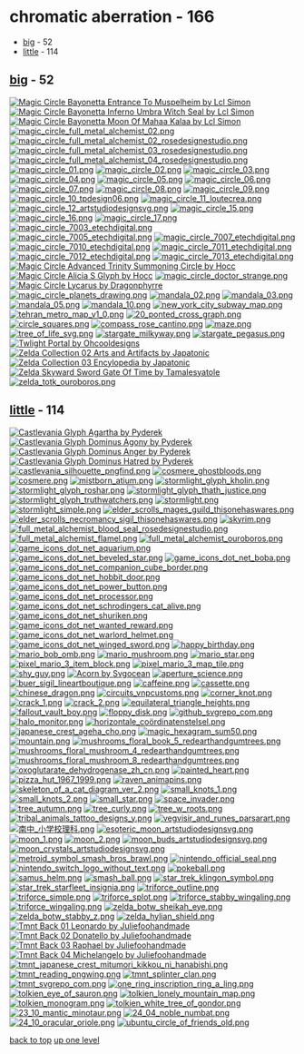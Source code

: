 # chromatic aberration - 166
- [big](#big) - 52
- [little](#little) - 114

<a id="big"></a>

## [big](/terminal/chromatic%20aberration/big/README.MD) - 52
[![Magic Circle Bayonetta Entrance To Muspelheim by Lcl Simon](/.internals/thumbnails/terminal/chromatic%20aberration/big/magic%20circles/bayonetta/magic_circle_bayonetta_entrance_to_muspelheim_by_lcl_simon.png "Magic Circle Bayonetta Entrance To Muspelheim by Lcl Simon")](https://raw.githubusercontent.com/buckmanc/wallpapers/main/terminal/chromatic%20aberration/big/magic%20circles/bayonetta/magic_circle_bayonetta_entrance_to_muspelheim_by_lcl_simon.png)
[![Magic Circle Bayonetta Inferno Umbra Witch Seal by Lcl Simon](/.internals/thumbnails/terminal/chromatic%20aberration/big/magic%20circles/bayonetta/magic_circle_bayonetta_inferno_umbra_witch_seal_by_lcl_simon.png "Magic Circle Bayonetta Inferno Umbra Witch Seal by Lcl Simon")](https://raw.githubusercontent.com/buckmanc/wallpapers/main/terminal/chromatic%20aberration/big/magic%20circles/bayonetta/magic_circle_bayonetta_inferno_umbra_witch_seal_by_lcl_simon.png)
[![Magic Circle Bayonetta Moon Of Mahaa Kalaa by Lcl Simon](/.internals/thumbnails/terminal/chromatic%20aberration/big/magic%20circles/bayonetta/magic_circle_bayonetta_moon_of_mahaa_kalaa_by_lcl_simon.png "Magic Circle Bayonetta Moon Of Mahaa Kalaa by Lcl Simon")](https://raw.githubusercontent.com/buckmanc/wallpapers/main/terminal/chromatic%20aberration/big/magic%20circles/bayonetta/magic_circle_bayonetta_moon_of_mahaa_kalaa_by_lcl_simon.png)
[![magic_circle_full_metal_alchemist_02.png](/.internals/thumbnails/terminal/chromatic%20aberration/big/magic%20circles/full%20metal%20alchemist/magic_circle_full_metal_alchemist_02.png "magic_circle_full_metal_alchemist_02.png")](https://raw.githubusercontent.com/buckmanc/wallpapers/main/terminal/chromatic%20aberration/big/magic%20circles/full%20metal%20alchemist/magic_circle_full_metal_alchemist_02.png)
[![magic_circle_full_metal_alchemist_02_rosedesignestudio.png](/.internals/thumbnails/terminal/chromatic%20aberration/big/magic%20circles/full%20metal%20alchemist/magic_circle_full_metal_alchemist_02_rosedesignestudio.png "magic_circle_full_metal_alchemist_02_rosedesignestudio.png")](https://raw.githubusercontent.com/buckmanc/wallpapers/main/terminal/chromatic%20aberration/big/magic%20circles/full%20metal%20alchemist/magic_circle_full_metal_alchemist_02_rosedesignestudio.png)
[![magic_circle_full_metal_alchemist_03_rosedesignestudio.png](/.internals/thumbnails/terminal/chromatic%20aberration/big/magic%20circles/full%20metal%20alchemist/magic_circle_full_metal_alchemist_03_rosedesignestudio.png "magic_circle_full_metal_alchemist_03_rosedesignestudio.png")](https://raw.githubusercontent.com/buckmanc/wallpapers/main/terminal/chromatic%20aberration/big/magic%20circles/full%20metal%20alchemist/magic_circle_full_metal_alchemist_03_rosedesignestudio.png)
[![magic_circle_full_metal_alchemist_04_rosedesignestudio.png](/.internals/thumbnails/terminal/chromatic%20aberration/big/magic%20circles/full%20metal%20alchemist/magic_circle_full_metal_alchemist_04_rosedesignestudio.png "magic_circle_full_metal_alchemist_04_rosedesignestudio.png")](https://raw.githubusercontent.com/buckmanc/wallpapers/main/terminal/chromatic%20aberration/big/magic%20circles/full%20metal%20alchemist/magic_circle_full_metal_alchemist_04_rosedesignestudio.png)
[![magic_circle_01.png](/.internals/thumbnails/terminal/chromatic%20aberration/big/magic%20circles/misc/magic_circle_01.png "magic_circle_01.png")](https://raw.githubusercontent.com/buckmanc/wallpapers/main/terminal/chromatic%20aberration/big/magic%20circles/misc/magic_circle_01.png)
[![magic_circle_02.png](/.internals/thumbnails/terminal/chromatic%20aberration/big/magic%20circles/misc/magic_circle_02.png "magic_circle_02.png")](https://raw.githubusercontent.com/buckmanc/wallpapers/main/terminal/chromatic%20aberration/big/magic%20circles/misc/magic_circle_02.png)
[![magic_circle_03.png](/.internals/thumbnails/terminal/chromatic%20aberration/big/magic%20circles/misc/magic_circle_03.png "magic_circle_03.png")](https://raw.githubusercontent.com/buckmanc/wallpapers/main/terminal/chromatic%20aberration/big/magic%20circles/misc/magic_circle_03.png)
[![magic_circle_04.png](/.internals/thumbnails/terminal/chromatic%20aberration/big/magic%20circles/misc/magic_circle_04.png "magic_circle_04.png")](https://raw.githubusercontent.com/buckmanc/wallpapers/main/terminal/chromatic%20aberration/big/magic%20circles/misc/magic_circle_04.png)
[![magic_circle_05.png](/.internals/thumbnails/terminal/chromatic%20aberration/big/magic%20circles/misc/magic_circle_05.png "magic_circle_05.png")](https://raw.githubusercontent.com/buckmanc/wallpapers/main/terminal/chromatic%20aberration/big/magic%20circles/misc/magic_circle_05.png)
[![magic_circle_06.png](/.internals/thumbnails/terminal/chromatic%20aberration/big/magic%20circles/misc/magic_circle_06.png "magic_circle_06.png")](https://raw.githubusercontent.com/buckmanc/wallpapers/main/terminal/chromatic%20aberration/big/magic%20circles/misc/magic_circle_06.png)
[![magic_circle_07.png](/.internals/thumbnails/terminal/chromatic%20aberration/big/magic%20circles/misc/magic_circle_07.png "magic_circle_07.png")](https://raw.githubusercontent.com/buckmanc/wallpapers/main/terminal/chromatic%20aberration/big/magic%20circles/misc/magic_circle_07.png)
[![magic_circle_08.png](/.internals/thumbnails/terminal/chromatic%20aberration/big/magic%20circles/misc/magic_circle_08.png "magic_circle_08.png")](https://raw.githubusercontent.com/buckmanc/wallpapers/main/terminal/chromatic%20aberration/big/magic%20circles/misc/magic_circle_08.png)
[![magic_circle_09.png](/.internals/thumbnails/terminal/chromatic%20aberration/big/magic%20circles/misc/magic_circle_09.png "magic_circle_09.png")](https://raw.githubusercontent.com/buckmanc/wallpapers/main/terminal/chromatic%20aberration/big/magic%20circles/misc/magic_circle_09.png)
[![magic_circle_10_tpdesign06.png](/.internals/thumbnails/terminal/chromatic%20aberration/big/magic%20circles/misc/magic_circle_10_tpdesign06.png "magic_circle_10_tpdesign06.png")](https://raw.githubusercontent.com/buckmanc/wallpapers/main/terminal/chromatic%20aberration/big/magic%20circles/misc/magic_circle_10_tpdesign06.png)
[![magic_circle_11_loutecrea.png](/.internals/thumbnails/terminal/chromatic%20aberration/big/magic%20circles/misc/magic_circle_11_loutecrea.png "magic_circle_11_loutecrea.png")](https://raw.githubusercontent.com/buckmanc/wallpapers/main/terminal/chromatic%20aberration/big/magic%20circles/misc/magic_circle_11_loutecrea.png)
[![magic_circle_12_artstudiodesignsvg.png](/.internals/thumbnails/terminal/chromatic%20aberration/big/magic%20circles/misc/magic_circle_12_artstudiodesignsvg.png "magic_circle_12_artstudiodesignsvg.png")](https://raw.githubusercontent.com/buckmanc/wallpapers/main/terminal/chromatic%20aberration/big/magic%20circles/misc/magic_circle_12_artstudiodesignsvg.png)
[![magic_circle_15.png](/.internals/thumbnails/terminal/chromatic%20aberration/big/magic%20circles/misc/magic_circle_15.png "magic_circle_15.png")](https://raw.githubusercontent.com/buckmanc/wallpapers/main/terminal/chromatic%20aberration/big/magic%20circles/misc/magic_circle_15.png)
[![magic_circle_16.png](/.internals/thumbnails/terminal/chromatic%20aberration/big/magic%20circles/misc/magic_circle_16.png "magic_circle_16.png")](https://raw.githubusercontent.com/buckmanc/wallpapers/main/terminal/chromatic%20aberration/big/magic%20circles/misc/magic_circle_16.png)
[![magic_circle_17.png](/.internals/thumbnails/terminal/chromatic%20aberration/big/magic%20circles/misc/magic_circle_17.png "magic_circle_17.png")](https://raw.githubusercontent.com/buckmanc/wallpapers/main/terminal/chromatic%20aberration/big/magic%20circles/misc/magic_circle_17.png)
[![magic_circle_7003_etechdigital.png](/.internals/thumbnails/terminal/chromatic%20aberration/big/magic%20circles/misc/magic_circle_7003_etechdigital.png "magic_circle_7003_etechdigital.png")](https://raw.githubusercontent.com/buckmanc/wallpapers/main/terminal/chromatic%20aberration/big/magic%20circles/misc/magic_circle_7003_etechdigital.png)
[![magic_circle_7005_etechdigital.png](/.internals/thumbnails/terminal/chromatic%20aberration/big/magic%20circles/misc/magic_circle_7005_etechdigital.png "magic_circle_7005_etechdigital.png")](https://raw.githubusercontent.com/buckmanc/wallpapers/main/terminal/chromatic%20aberration/big/magic%20circles/misc/magic_circle_7005_etechdigital.png)
[![magic_circle_7007_etechdigital.png](/.internals/thumbnails/terminal/chromatic%20aberration/big/magic%20circles/misc/magic_circle_7007_etechdigital.png "magic_circle_7007_etechdigital.png")](https://raw.githubusercontent.com/buckmanc/wallpapers/main/terminal/chromatic%20aberration/big/magic%20circles/misc/magic_circle_7007_etechdigital.png)
[![magic_circle_7010_etechdigital.png](/.internals/thumbnails/terminal/chromatic%20aberration/big/magic%20circles/misc/magic_circle_7010_etechdigital.png "magic_circle_7010_etechdigital.png")](https://raw.githubusercontent.com/buckmanc/wallpapers/main/terminal/chromatic%20aberration/big/magic%20circles/misc/magic_circle_7010_etechdigital.png)
[![magic_circle_7011_etechdigital.png](/.internals/thumbnails/terminal/chromatic%20aberration/big/magic%20circles/misc/magic_circle_7011_etechdigital.png "magic_circle_7011_etechdigital.png")](https://raw.githubusercontent.com/buckmanc/wallpapers/main/terminal/chromatic%20aberration/big/magic%20circles/misc/magic_circle_7011_etechdigital.png)
[![magic_circle_7012_etechdigital.png](/.internals/thumbnails/terminal/chromatic%20aberration/big/magic%20circles/misc/magic_circle_7012_etechdigital.png "magic_circle_7012_etechdigital.png")](https://raw.githubusercontent.com/buckmanc/wallpapers/main/terminal/chromatic%20aberration/big/magic%20circles/misc/magic_circle_7012_etechdigital.png)
[![magic_circle_7013_etechdigital.png](/.internals/thumbnails/terminal/chromatic%20aberration/big/magic%20circles/misc/magic_circle_7013_etechdigital.png "magic_circle_7013_etechdigital.png")](https://raw.githubusercontent.com/buckmanc/wallpapers/main/terminal/chromatic%20aberration/big/magic%20circles/misc/magic_circle_7013_etechdigital.png)
[![Magic Circle Advanced Trinity Summoning Circle by Hocc](/.internals/thumbnails/terminal/chromatic%20aberration/big/magic%20circles/misc/magic_circle_advanced_trinity_summoning_circle_by_hocc.png "Magic Circle Advanced Trinity Summoning Circle by Hocc")](https://raw.githubusercontent.com/buckmanc/wallpapers/main/terminal/chromatic%20aberration/big/magic%20circles/misc/magic_circle_advanced_trinity_summoning_circle_by_hocc.png)
[![Magic Circle Alicia S Glyph by Hocc](/.internals/thumbnails/terminal/chromatic%20aberration/big/magic%20circles/misc/magic_circle_alicia_s_glyph_by_hocc.png "Magic Circle Alicia S Glyph by Hocc")](https://raw.githubusercontent.com/buckmanc/wallpapers/main/terminal/chromatic%20aberration/big/magic%20circles/misc/magic_circle_alicia_s_glyph_by_hocc.png)
[![magic_circle_doctor_strange.png](/.internals/thumbnails/terminal/chromatic%20aberration/big/magic%20circles/misc/magic_circle_doctor_strange.png "magic_circle_doctor_strange.png")](https://raw.githubusercontent.com/buckmanc/wallpapers/main/terminal/chromatic%20aberration/big/magic%20circles/misc/magic_circle_doctor_strange.png)
[![Magic Circle Lycarus by Dragonphyrre](/.internals/thumbnails/terminal/chromatic%20aberration/big/magic%20circles/misc/magic_circle_lycarus_by_dragonphyrre.png "Magic Circle Lycarus by Dragonphyrre")](https://raw.githubusercontent.com/buckmanc/wallpapers/main/terminal/chromatic%20aberration/big/magic%20circles/misc/magic_circle_lycarus_by_dragonphyrre.png)
[![magic_circle_planets_drawing.png](/.internals/thumbnails/terminal/chromatic%20aberration/big/magic%20circles/misc/magic_circle_planets_drawing.png "magic_circle_planets_drawing.png")](https://raw.githubusercontent.com/buckmanc/wallpapers/main/terminal/chromatic%20aberration/big/magic%20circles/misc/magic_circle_planets_drawing.png)
[![mandala_02.png](/.internals/thumbnails/terminal/chromatic%20aberration/big/mandalas/mandala_02.png "mandala_02.png")](https://raw.githubusercontent.com/buckmanc/wallpapers/main/terminal/chromatic%20aberration/big/mandalas/mandala_02.png)
[![mandala_03.png](/.internals/thumbnails/terminal/chromatic%20aberration/big/mandalas/mandala_03.png "mandala_03.png")](https://raw.githubusercontent.com/buckmanc/wallpapers/main/terminal/chromatic%20aberration/big/mandalas/mandala_03.png)
[![mandala_05.png](/.internals/thumbnails/terminal/chromatic%20aberration/big/mandalas/mandala_05.png "mandala_05.png")](https://raw.githubusercontent.com/buckmanc/wallpapers/main/terminal/chromatic%20aberration/big/mandalas/mandala_05.png)
[![mandala_10.png](/.internals/thumbnails/terminal/chromatic%20aberration/big/mandalas/mandala_10.png "mandala_10.png")](https://raw.githubusercontent.com/buckmanc/wallpapers/main/terminal/chromatic%20aberration/big/mandalas/mandala_10.png)
[![new_york_city_subway_map.png](/.internals/thumbnails/terminal/chromatic%20aberration/big/maps/new_york_city_subway_map.png "new_york_city_subway_map.png")](https://raw.githubusercontent.com/buckmanc/wallpapers/main/terminal/chromatic%20aberration/big/maps/new_york_city_subway_map.png)
[![tehran_metro_map_v1_0.png](/.internals/thumbnails/terminal/chromatic%20aberration/big/maps/tehran_metro_map_v1_0.png "tehran_metro_map_v1_0.png")](https://raw.githubusercontent.com/buckmanc/wallpapers/main/terminal/chromatic%20aberration/big/maps/tehran_metro_map_v1_0.png)
[![20_ponted_cross_graph.png](/.internals/thumbnails/terminal/chromatic%20aberration/big/misc/20_ponted_cross_graph.png "20_ponted_cross_graph.png")](https://raw.githubusercontent.com/buckmanc/wallpapers/main/terminal/chromatic%20aberration/big/misc/20_ponted_cross_graph.png)
[![circle_squares.png](/.internals/thumbnails/terminal/chromatic%20aberration/big/misc/circle_squares.png "circle_squares.png")](https://raw.githubusercontent.com/buckmanc/wallpapers/main/terminal/chromatic%20aberration/big/misc/circle_squares.png)
[![compass_rose_cantino.png](/.internals/thumbnails/terminal/chromatic%20aberration/big/misc/compass_rose_cantino.png "compass_rose_cantino.png")](https://raw.githubusercontent.com/buckmanc/wallpapers/main/terminal/chromatic%20aberration/big/misc/compass_rose_cantino.png)
[![maze.png](/.internals/thumbnails/terminal/chromatic%20aberration/big/misc/maze.png "maze.png")](https://raw.githubusercontent.com/buckmanc/wallpapers/main/terminal/chromatic%20aberration/big/misc/maze.png)
[![tree_of_life_svg.png](/.internals/thumbnails/terminal/chromatic%20aberration/big/misc/tree_of_life_svg.png "tree_of_life_svg.png")](https://raw.githubusercontent.com/buckmanc/wallpapers/main/terminal/chromatic%20aberration/big/misc/tree_of_life_svg.png)
[![stargate_milkyway.png](/.internals/thumbnails/terminal/chromatic%20aberration/big/stargate/stargate_milkyway.png "stargate_milkyway.png")](https://raw.githubusercontent.com/buckmanc/wallpapers/main/terminal/chromatic%20aberration/big/stargate/stargate_milkyway.png)
[![stargate_pegasus.png](/.internals/thumbnails/terminal/chromatic%20aberration/big/stargate/stargate_pegasus.png "stargate_pegasus.png")](https://raw.githubusercontent.com/buckmanc/wallpapers/main/terminal/chromatic%20aberration/big/stargate/stargate_pegasus.png)
[![Twlight Portal by Ohcooldesigns](/.internals/thumbnails/terminal/chromatic%20aberration/big/the%20legend%20of%20zelda/twlight_portal_by_ohcooldesigns.png "Twlight Portal by Ohcooldesigns")](https://raw.githubusercontent.com/buckmanc/wallpapers/main/terminal/chromatic%20aberration/big/the%20legend%20of%20zelda/twlight_portal_by_ohcooldesigns.png)
[![Zelda Collection 02 Arts and Artifacts by Japatonic](/.internals/thumbnails/terminal/chromatic%20aberration/big/the%20legend%20of%20zelda/zelda_collection_02_arts_and_artifacts_by_japatonic.png "Zelda Collection 02 Arts and Artifacts by Japatonic")](https://raw.githubusercontent.com/buckmanc/wallpapers/main/terminal/chromatic%20aberration/big/the%20legend%20of%20zelda/zelda_collection_02_arts_and_artifacts_by_japatonic.png)
[![Zelda Collection 03 Encylopedia by Japatonic](/.internals/thumbnails/terminal/chromatic%20aberration/big/the%20legend%20of%20zelda/zelda_collection_03_encylopedia_by_japatonic.png "Zelda Collection 03 Encylopedia by Japatonic")](https://raw.githubusercontent.com/buckmanc/wallpapers/main/terminal/chromatic%20aberration/big/the%20legend%20of%20zelda/zelda_collection_03_encylopedia_by_japatonic.png)
[![Zelda Skyward Sword Gate Of Time by Tamalesyatole](/.internals/thumbnails/terminal/chromatic%20aberration/big/the%20legend%20of%20zelda/zelda_skyward_sword_gate_of_time_by_tamalesyatole.png "Zelda Skyward Sword Gate Of Time by Tamalesyatole")](https://raw.githubusercontent.com/buckmanc/wallpapers/main/terminal/chromatic%20aberration/big/the%20legend%20of%20zelda/zelda_skyward_sword_gate_of_time_by_tamalesyatole.png)
[![zelda_totk_ouroboros.png](/.internals/thumbnails/terminal/chromatic%20aberration/big/the%20legend%20of%20zelda/zelda_totk_ouroboros.png "zelda_totk_ouroboros.png")](https://raw.githubusercontent.com/buckmanc/wallpapers/main/terminal/chromatic%20aberration/big/the%20legend%20of%20zelda/zelda_totk_ouroboros.png)

<a id="little"></a>

## [little](/terminal/chromatic%20aberration/little/README.MD) - 114
[![Castlevania Glyph Agartha by Pyderek](/.internals/thumbnails/terminal/chromatic%20aberration/little/castlevania/castlevania_glyph_agartha_by_pyderek.png "Castlevania Glyph Agartha by Pyderek")](https://raw.githubusercontent.com/buckmanc/wallpapers/main/terminal/chromatic%20aberration/little/castlevania/castlevania_glyph_agartha_by_pyderek.png)
[![Castlevania Glyph Dominus Agony by Pyderek](/.internals/thumbnails/terminal/chromatic%20aberration/little/castlevania/castlevania_glyph_dominus_agony_by_pyderek.png "Castlevania Glyph Dominus Agony by Pyderek")](https://raw.githubusercontent.com/buckmanc/wallpapers/main/terminal/chromatic%20aberration/little/castlevania/castlevania_glyph_dominus_agony_by_pyderek.png)
[![Castlevania Glyph Dominus Anger by Pyderek](/.internals/thumbnails/terminal/chromatic%20aberration/little/castlevania/castlevania_glyph_dominus_anger_by_pyderek.png "Castlevania Glyph Dominus Anger by Pyderek")](https://raw.githubusercontent.com/buckmanc/wallpapers/main/terminal/chromatic%20aberration/little/castlevania/castlevania_glyph_dominus_anger_by_pyderek.png)
[![Castlevania Glyph Dominus Hatred by Pyderek](/.internals/thumbnails/terminal/chromatic%20aberration/little/castlevania/castlevania_glyph_dominus_hatred_by_pyderek.png "Castlevania Glyph Dominus Hatred by Pyderek")](https://raw.githubusercontent.com/buckmanc/wallpapers/main/terminal/chromatic%20aberration/little/castlevania/castlevania_glyph_dominus_hatred_by_pyderek.png)
[![castlevania_silhouette_pngfind.png](/.internals/thumbnails/terminal/chromatic%20aberration/little/castlevania/castlevania_silhouette_pngfind.png "castlevania_silhouette_pngfind.png")](https://raw.githubusercontent.com/buckmanc/wallpapers/main/terminal/chromatic%20aberration/little/castlevania/castlevania_silhouette_pngfind.png)
[![cosmere_ghostbloods.png](/.internals/thumbnails/terminal/chromatic%20aberration/little/cosmere/cosmere_ghostbloods.png "cosmere_ghostbloods.png")](https://raw.githubusercontent.com/buckmanc/wallpapers/main/terminal/chromatic%20aberration/little/cosmere/cosmere_ghostbloods.png)
[![cosmere.png](/.internals/thumbnails/terminal/chromatic%20aberration/little/cosmere/cosmere.png "cosmere.png")](https://raw.githubusercontent.com/buckmanc/wallpapers/main/terminal/chromatic%20aberration/little/cosmere/cosmere.png)
[![mistborn_atium.png](/.internals/thumbnails/terminal/chromatic%20aberration/little/cosmere/mistborn_atium.png "mistborn_atium.png")](https://raw.githubusercontent.com/buckmanc/wallpapers/main/terminal/chromatic%20aberration/little/cosmere/mistborn_atium.png)
[![stormlight_glyph_kholin.png](/.internals/thumbnails/terminal/chromatic%20aberration/little/cosmere/stormlight_glyph_kholin.png "stormlight_glyph_kholin.png")](https://raw.githubusercontent.com/buckmanc/wallpapers/main/terminal/chromatic%20aberration/little/cosmere/stormlight_glyph_kholin.png)
[![stormlight_glyph_roshar.png](/.internals/thumbnails/terminal/chromatic%20aberration/little/cosmere/stormlight_glyph_roshar.png "stormlight_glyph_roshar.png")](https://raw.githubusercontent.com/buckmanc/wallpapers/main/terminal/chromatic%20aberration/little/cosmere/stormlight_glyph_roshar.png)
[![stormlight_glyph_thath_justice.png](/.internals/thumbnails/terminal/chromatic%20aberration/little/cosmere/stormlight_glyph_thath_justice.png "stormlight_glyph_thath_justice.png")](https://raw.githubusercontent.com/buckmanc/wallpapers/main/terminal/chromatic%20aberration/little/cosmere/stormlight_glyph_thath_justice.png)
[![stormlight_glyph_truthwatchers.png](/.internals/thumbnails/terminal/chromatic%20aberration/little/cosmere/stormlight_glyph_truthwatchers.png "stormlight_glyph_truthwatchers.png")](https://raw.githubusercontent.com/buckmanc/wallpapers/main/terminal/chromatic%20aberration/little/cosmere/stormlight_glyph_truthwatchers.png)
[![stormlight.png](/.internals/thumbnails/terminal/chromatic%20aberration/little/cosmere/stormlight.png "stormlight.png")](https://raw.githubusercontent.com/buckmanc/wallpapers/main/terminal/chromatic%20aberration/little/cosmere/stormlight.png)
[![stormlight_simple.png](/.internals/thumbnails/terminal/chromatic%20aberration/little/cosmere/stormlight_simple.png "stormlight_simple.png")](https://raw.githubusercontent.com/buckmanc/wallpapers/main/terminal/chromatic%20aberration/little/cosmere/stormlight_simple.png)
[![elder_scrolls_mages_guild_thisonehaswares.png](/.internals/thumbnails/terminal/chromatic%20aberration/little/elder%20scrolls/elder_scrolls_mages_guild_thisonehaswares.png "elder_scrolls_mages_guild_thisonehaswares.png")](https://raw.githubusercontent.com/buckmanc/wallpapers/main/terminal/chromatic%20aberration/little/elder%20scrolls/elder_scrolls_mages_guild_thisonehaswares.png)
[![elder_scrolls_necromancy_sigil_thisonehaswares.png](/.internals/thumbnails/terminal/chromatic%20aberration/little/elder%20scrolls/elder_scrolls_necromancy_sigil_thisonehaswares.png "elder_scrolls_necromancy_sigil_thisonehaswares.png")](https://raw.githubusercontent.com/buckmanc/wallpapers/main/terminal/chromatic%20aberration/little/elder%20scrolls/elder_scrolls_necromancy_sigil_thisonehaswares.png)
[![skyrim.png](/.internals/thumbnails/terminal/chromatic%20aberration/little/elder%20scrolls/skyrim.png "skyrim.png")](https://raw.githubusercontent.com/buckmanc/wallpapers/main/terminal/chromatic%20aberration/little/elder%20scrolls/skyrim.png)
[![full_metal_alchemist_blood_seal_rosedesignestudio.png](/.internals/thumbnails/terminal/chromatic%20aberration/little/full%20metal%20alchemist/full_metal_alchemist_blood_seal_rosedesignestudio.png "full_metal_alchemist_blood_seal_rosedesignestudio.png")](https://raw.githubusercontent.com/buckmanc/wallpapers/main/terminal/chromatic%20aberration/little/full%20metal%20alchemist/full_metal_alchemist_blood_seal_rosedesignestudio.png)
[![full_metal_alchemist_flamel.png](/.internals/thumbnails/terminal/chromatic%20aberration/little/full%20metal%20alchemist/full_metal_alchemist_flamel.png "full_metal_alchemist_flamel.png")](https://raw.githubusercontent.com/buckmanc/wallpapers/main/terminal/chromatic%20aberration/little/full%20metal%20alchemist/full_metal_alchemist_flamel.png)
[![full_metal_alchemist_ouroboros.png](/.internals/thumbnails/terminal/chromatic%20aberration/little/full%20metal%20alchemist/full_metal_alchemist_ouroboros.png "full_metal_alchemist_ouroboros.png")](https://raw.githubusercontent.com/buckmanc/wallpapers/main/terminal/chromatic%20aberration/little/full%20metal%20alchemist/full_metal_alchemist_ouroboros.png)
[![game_icons_dot_net_aquarium.png](/.internals/thumbnails/terminal/chromatic%20aberration/little/game%20icons%20dot%20net/game_icons_dot_net_aquarium.png "game_icons_dot_net_aquarium.png")](https://raw.githubusercontent.com/buckmanc/wallpapers/main/terminal/chromatic%20aberration/little/game%20icons%20dot%20net/game_icons_dot_net_aquarium.png)
[![game_icons_dot_net_beveled_star.png](/.internals/thumbnails/terminal/chromatic%20aberration/little/game%20icons%20dot%20net/game_icons_dot_net_beveled_star.png "game_icons_dot_net_beveled_star.png")](https://raw.githubusercontent.com/buckmanc/wallpapers/main/terminal/chromatic%20aberration/little/game%20icons%20dot%20net/game_icons_dot_net_beveled_star.png)
[![game_icons_dot_net_boba.png](/.internals/thumbnails/terminal/chromatic%20aberration/little/game%20icons%20dot%20net/game_icons_dot_net_boba.png "game_icons_dot_net_boba.png")](https://raw.githubusercontent.com/buckmanc/wallpapers/main/terminal/chromatic%20aberration/little/game%20icons%20dot%20net/game_icons_dot_net_boba.png)
[![game_icons_dot_net_companion_cube_border.png](/.internals/thumbnails/terminal/chromatic%20aberration/little/game%20icons%20dot%20net/game_icons_dot_net_companion_cube_border.png "game_icons_dot_net_companion_cube_border.png")](https://raw.githubusercontent.com/buckmanc/wallpapers/main/terminal/chromatic%20aberration/little/game%20icons%20dot%20net/game_icons_dot_net_companion_cube_border.png)
[![game_icons_dot_net_hobbit_door.png](/.internals/thumbnails/terminal/chromatic%20aberration/little/game%20icons%20dot%20net/game_icons_dot_net_hobbit_door.png "game_icons_dot_net_hobbit_door.png")](https://raw.githubusercontent.com/buckmanc/wallpapers/main/terminal/chromatic%20aberration/little/game%20icons%20dot%20net/game_icons_dot_net_hobbit_door.png)
[![game_icons_dot_net_power_button.png](/.internals/thumbnails/terminal/chromatic%20aberration/little/game%20icons%20dot%20net/game_icons_dot_net_power_button.png "game_icons_dot_net_power_button.png")](https://raw.githubusercontent.com/buckmanc/wallpapers/main/terminal/chromatic%20aberration/little/game%20icons%20dot%20net/game_icons_dot_net_power_button.png)
[![game_icons_dot_net_processor.png](/.internals/thumbnails/terminal/chromatic%20aberration/little/game%20icons%20dot%20net/game_icons_dot_net_processor.png "game_icons_dot_net_processor.png")](https://raw.githubusercontent.com/buckmanc/wallpapers/main/terminal/chromatic%20aberration/little/game%20icons%20dot%20net/game_icons_dot_net_processor.png)
[![game_icons_dot_net_schrodingers_cat_alive.png](/.internals/thumbnails/terminal/chromatic%20aberration/little/game%20icons%20dot%20net/game_icons_dot_net_schrodingers_cat_alive.png "game_icons_dot_net_schrodingers_cat_alive.png")](https://raw.githubusercontent.com/buckmanc/wallpapers/main/terminal/chromatic%20aberration/little/game%20icons%20dot%20net/game_icons_dot_net_schrodingers_cat_alive.png)
[![game_icons_dot_net_shuriken.png](/.internals/thumbnails/terminal/chromatic%20aberration/little/game%20icons%20dot%20net/game_icons_dot_net_shuriken.png "game_icons_dot_net_shuriken.png")](https://raw.githubusercontent.com/buckmanc/wallpapers/main/terminal/chromatic%20aberration/little/game%20icons%20dot%20net/game_icons_dot_net_shuriken.png)
[![game_icons_dot_net_wanted_reward.png](/.internals/thumbnails/terminal/chromatic%20aberration/little/game%20icons%20dot%20net/game_icons_dot_net_wanted_reward.png "game_icons_dot_net_wanted_reward.png")](https://raw.githubusercontent.com/buckmanc/wallpapers/main/terminal/chromatic%20aberration/little/game%20icons%20dot%20net/game_icons_dot_net_wanted_reward.png)
[![game_icons_dot_net_warlord_helmet.png](/.internals/thumbnails/terminal/chromatic%20aberration/little/game%20icons%20dot%20net/game_icons_dot_net_warlord_helmet.png "game_icons_dot_net_warlord_helmet.png")](https://raw.githubusercontent.com/buckmanc/wallpapers/main/terminal/chromatic%20aberration/little/game%20icons%20dot%20net/game_icons_dot_net_warlord_helmet.png)
[![game_icons_dot_net_winged_sword.png](/.internals/thumbnails/terminal/chromatic%20aberration/little/game%20icons%20dot%20net/game_icons_dot_net_winged_sword.png "game_icons_dot_net_winged_sword.png")](https://raw.githubusercontent.com/buckmanc/wallpapers/main/terminal/chromatic%20aberration/little/game%20icons%20dot%20net/game_icons_dot_net_winged_sword.png)
[![happy_birthday.png](/.internals/thumbnails/terminal/chromatic%20aberration/little/language/happy_birthday.png "happy_birthday.png")](https://raw.githubusercontent.com/buckmanc/wallpapers/main/terminal/chromatic%20aberration/little/language/happy_birthday.png)
[![mario_bob_omb.png](/.internals/thumbnails/terminal/chromatic%20aberration/little/mario/mario_bob_omb.png "mario_bob_omb.png")](https://raw.githubusercontent.com/buckmanc/wallpapers/main/terminal/chromatic%20aberration/little/mario/mario_bob_omb.png)
[![mario_mushroom.png](/.internals/thumbnails/terminal/chromatic%20aberration/little/mario/mario_mushroom.png "mario_mushroom.png")](https://raw.githubusercontent.com/buckmanc/wallpapers/main/terminal/chromatic%20aberration/little/mario/mario_mushroom.png)
[![mario_star.png](/.internals/thumbnails/terminal/chromatic%20aberration/little/mario/mario_star.png "mario_star.png")](https://raw.githubusercontent.com/buckmanc/wallpapers/main/terminal/chromatic%20aberration/little/mario/mario_star.png)
[![pixel_mario_3_item_block.png](/.internals/thumbnails/terminal/chromatic%20aberration/little/mario/pixel_mario_3_item_block.png "pixel_mario_3_item_block.png")](https://raw.githubusercontent.com/buckmanc/wallpapers/main/terminal/chromatic%20aberration/little/mario/pixel_mario_3_item_block.png)
[![pixel_mario_3_map_tile.png](/.internals/thumbnails/terminal/chromatic%20aberration/little/mario/pixel_mario_3_map_tile.png "pixel_mario_3_map_tile.png")](https://raw.githubusercontent.com/buckmanc/wallpapers/main/terminal/chromatic%20aberration/little/mario/pixel_mario_3_map_tile.png)
[![shy_guy.png](/.internals/thumbnails/terminal/chromatic%20aberration/little/mario/shy_guy.png "shy_guy.png")](https://raw.githubusercontent.com/buckmanc/wallpapers/main/terminal/chromatic%20aberration/little/mario/shy_guy.png)
[![Acorn by Svgocean](/.internals/thumbnails/terminal/chromatic%20aberration/little/misc/acorn_by_svgocean.png "Acorn by Svgocean")](https://raw.githubusercontent.com/buckmanc/wallpapers/main/terminal/chromatic%20aberration/little/misc/acorn_by_svgocean.png)
[![aperture_science.png](/.internals/thumbnails/terminal/chromatic%20aberration/little/misc/aperture_science.png "aperture_science.png")](https://raw.githubusercontent.com/buckmanc/wallpapers/main/terminal/chromatic%20aberration/little/misc/aperture_science.png)
[![buer_sigil_lineartboutique.png](/.internals/thumbnails/terminal/chromatic%20aberration/little/misc/buer_sigil_lineartboutique.png "buer_sigil_lineartboutique.png")](https://raw.githubusercontent.com/buckmanc/wallpapers/main/terminal/chromatic%20aberration/little/misc/buer_sigil_lineartboutique.png)
[![caffeine.png](/.internals/thumbnails/terminal/chromatic%20aberration/little/misc/caffeine.png "caffeine.png")](https://raw.githubusercontent.com/buckmanc/wallpapers/main/terminal/chromatic%20aberration/little/misc/caffeine.png)
[![cassette.png](/.internals/thumbnails/terminal/chromatic%20aberration/little/misc/cassette.png "cassette.png")](https://raw.githubusercontent.com/buckmanc/wallpapers/main/terminal/chromatic%20aberration/little/misc/cassette.png)
[![chinese_dragon.png](/.internals/thumbnails/terminal/chromatic%20aberration/little/misc/chinese_dragon.png "chinese_dragon.png")](https://raw.githubusercontent.com/buckmanc/wallpapers/main/terminal/chromatic%20aberration/little/misc/chinese_dragon.png)
[![circuits_vnpcustoms.png](/.internals/thumbnails/terminal/chromatic%20aberration/little/misc/circuits_vnpcustoms.png "circuits_vnpcustoms.png")](https://raw.githubusercontent.com/buckmanc/wallpapers/main/terminal/chromatic%20aberration/little/misc/circuits_vnpcustoms.png)
[![corner_knot.png](/.internals/thumbnails/terminal/chromatic%20aberration/little/misc/corner_knot.png "corner_knot.png")](https://raw.githubusercontent.com/buckmanc/wallpapers/main/terminal/chromatic%20aberration/little/misc/corner_knot.png)
[![crack_1.png](/.internals/thumbnails/terminal/chromatic%20aberration/little/misc/crack_1.png "crack_1.png")](https://raw.githubusercontent.com/buckmanc/wallpapers/main/terminal/chromatic%20aberration/little/misc/crack_1.png)
[![crack_2.png](/.internals/thumbnails/terminal/chromatic%20aberration/little/misc/crack_2.png "crack_2.png")](https://raw.githubusercontent.com/buckmanc/wallpapers/main/terminal/chromatic%20aberration/little/misc/crack_2.png)
[![equilateral_triangle_heights.png](/.internals/thumbnails/terminal/chromatic%20aberration/little/misc/equilateral_triangle_heights.png "equilateral_triangle_heights.png")](https://raw.githubusercontent.com/buckmanc/wallpapers/main/terminal/chromatic%20aberration/little/misc/equilateral_triangle_heights.png)
[![fallout_vault_boy.png](/.internals/thumbnails/terminal/chromatic%20aberration/little/misc/fallout_vault_boy.png "fallout_vault_boy.png")](https://raw.githubusercontent.com/buckmanc/wallpapers/main/terminal/chromatic%20aberration/little/misc/fallout_vault_boy.png)
[![floppy_disk.png](/.internals/thumbnails/terminal/chromatic%20aberration/little/misc/floppy_disk.png "floppy_disk.png")](https://raw.githubusercontent.com/buckmanc/wallpapers/main/terminal/chromatic%20aberration/little/misc/floppy_disk.png)
[![github_svgrepo_com.png](/.internals/thumbnails/terminal/chromatic%20aberration/little/misc/github_svgrepo_com.png "github_svgrepo_com.png")](https://raw.githubusercontent.com/buckmanc/wallpapers/main/terminal/chromatic%20aberration/little/misc/github_svgrepo_com.png)
[![halo_monitor.png](/.internals/thumbnails/terminal/chromatic%20aberration/little/misc/halo_monitor.png "halo_monitor.png")](https://raw.githubusercontent.com/buckmanc/wallpapers/main/terminal/chromatic%20aberration/little/misc/halo_monitor.png)
[![horizontale_coördinatenstelsel.png](/.internals/thumbnails/terminal/chromatic%20aberration/little/misc/horizontale_coördinatenstelsel.png "horizontale_coördinatenstelsel.png")](https://raw.githubusercontent.com/buckmanc/wallpapers/main/terminal/chromatic%20aberration/little/misc/horizontale_coördinatenstelsel.png)
[![japanese_crest_ageha_cho.png](/.internals/thumbnails/terminal/chromatic%20aberration/little/misc/japanese_crest_ageha_cho.png "japanese_crest_ageha_cho.png")](https://raw.githubusercontent.com/buckmanc/wallpapers/main/terminal/chromatic%20aberration/little/misc/japanese_crest_ageha_cho.png)
[![magic_hexagram_sum50.png](/.internals/thumbnails/terminal/chromatic%20aberration/little/misc/magic_hexagram_sum50.png "magic_hexagram_sum50.png")](https://raw.githubusercontent.com/buckmanc/wallpapers/main/terminal/chromatic%20aberration/little/misc/magic_hexagram_sum50.png)
[![mountain.png](/.internals/thumbnails/terminal/chromatic%20aberration/little/misc/mountain.png "mountain.png")](https://raw.githubusercontent.com/buckmanc/wallpapers/main/terminal/chromatic%20aberration/little/misc/mountain.png)
[![mushrooms_floral_book_5_redearthandgumtrees.png](/.internals/thumbnails/terminal/chromatic%20aberration/little/misc/mushrooms_floral_book_5_redearthandgumtrees.png "mushrooms_floral_book_5_redearthandgumtrees.png")](https://raw.githubusercontent.com/buckmanc/wallpapers/main/terminal/chromatic%20aberration/little/misc/mushrooms_floral_book_5_redearthandgumtrees.png)
[![mushrooms_floral_mushroom_4_redearthandgumtrees.png](/.internals/thumbnails/terminal/chromatic%20aberration/little/misc/mushrooms_floral_mushroom_4_redearthandgumtrees.png "mushrooms_floral_mushroom_4_redearthandgumtrees.png")](https://raw.githubusercontent.com/buckmanc/wallpapers/main/terminal/chromatic%20aberration/little/misc/mushrooms_floral_mushroom_4_redearthandgumtrees.png)
[![mushrooms_floral_mushroom_8_redearthandgumtrees.png](/.internals/thumbnails/terminal/chromatic%20aberration/little/misc/mushrooms_floral_mushroom_8_redearthandgumtrees.png "mushrooms_floral_mushroom_8_redearthandgumtrees.png")](https://raw.githubusercontent.com/buckmanc/wallpapers/main/terminal/chromatic%20aberration/little/misc/mushrooms_floral_mushroom_8_redearthandgumtrees.png)
[![oxoglutarate_dehydrogenase_zh_cn.png](/.internals/thumbnails/terminal/chromatic%20aberration/little/misc/oxoglutarate_dehydrogenase_zh_cn.png "oxoglutarate_dehydrogenase_zh_cn.png")](https://raw.githubusercontent.com/buckmanc/wallpapers/main/terminal/chromatic%20aberration/little/misc/oxoglutarate_dehydrogenase_zh_cn.png)
[![painted_heart.png](/.internals/thumbnails/terminal/chromatic%20aberration/little/misc/painted_heart.png "painted_heart.png")](https://raw.githubusercontent.com/buckmanc/wallpapers/main/terminal/chromatic%20aberration/little/misc/painted_heart.png)
[![pizza_hut_1967_1999.png](/.internals/thumbnails/terminal/chromatic%20aberration/little/misc/pizza_hut_1967_1999.png "pizza_hut_1967_1999.png")](https://raw.githubusercontent.com/buckmanc/wallpapers/main/terminal/chromatic%20aberration/little/misc/pizza_hut_1967_1999.png)
[![raven_animapins.png](/.internals/thumbnails/terminal/chromatic%20aberration/little/misc/raven_animapins.png "raven_animapins.png")](https://raw.githubusercontent.com/buckmanc/wallpapers/main/terminal/chromatic%20aberration/little/misc/raven_animapins.png)
[![skeleton_of_a_cat_diagram_ver_2.png](/.internals/thumbnails/terminal/chromatic%20aberration/little/misc/skeleton_of_a_cat_diagram_ver_2.png "skeleton_of_a_cat_diagram_ver_2.png")](https://raw.githubusercontent.com/buckmanc/wallpapers/main/terminal/chromatic%20aberration/little/misc/skeleton_of_a_cat_diagram_ver_2.png)
[![small_knots_1.png](/.internals/thumbnails/terminal/chromatic%20aberration/little/misc/small_knots_1.png "small_knots_1.png")](https://raw.githubusercontent.com/buckmanc/wallpapers/main/terminal/chromatic%20aberration/little/misc/small_knots_1.png)
[![small_knots_2.png](/.internals/thumbnails/terminal/chromatic%20aberration/little/misc/small_knots_2.png "small_knots_2.png")](https://raw.githubusercontent.com/buckmanc/wallpapers/main/terminal/chromatic%20aberration/little/misc/small_knots_2.png)
[![small_star.png](/.internals/thumbnails/terminal/chromatic%20aberration/little/misc/small_star.png "small_star.png")](https://raw.githubusercontent.com/buckmanc/wallpapers/main/terminal/chromatic%20aberration/little/misc/small_star.png)
[![space_invader.png](/.internals/thumbnails/terminal/chromatic%20aberration/little/misc/space_invader.png "space_invader.png")](https://raw.githubusercontent.com/buckmanc/wallpapers/main/terminal/chromatic%20aberration/little/misc/space_invader.png)
[![tree_autumn.png](/.internals/thumbnails/terminal/chromatic%20aberration/little/misc/tree_autumn.png "tree_autumn.png")](https://raw.githubusercontent.com/buckmanc/wallpapers/main/terminal/chromatic%20aberration/little/misc/tree_autumn.png)
[![tree_curly.png](/.internals/thumbnails/terminal/chromatic%20aberration/little/misc/tree_curly.png "tree_curly.png")](https://raw.githubusercontent.com/buckmanc/wallpapers/main/terminal/chromatic%20aberration/little/misc/tree_curly.png)
[![tree_w_roots.png](/.internals/thumbnails/terminal/chromatic%20aberration/little/misc/tree_w_roots.png "tree_w_roots.png")](https://raw.githubusercontent.com/buckmanc/wallpapers/main/terminal/chromatic%20aberration/little/misc/tree_w_roots.png)
[![tribal_animals_tattoo_designs_y.png](/.internals/thumbnails/terminal/chromatic%20aberration/little/misc/tribal_animals_tattoo_designs_y.png "tribal_animals_tattoo_designs_y.png")](https://raw.githubusercontent.com/buckmanc/wallpapers/main/terminal/chromatic%20aberration/little/misc/tribal_animals_tattoo_designs_y.png)
[![vegvisir_and_runes_parsarart.png](/.internals/thumbnails/terminal/chromatic%20aberration/little/misc/vegvisir_and_runes_parsarart.png "vegvisir_and_runes_parsarart.png")](https://raw.githubusercontent.com/buckmanc/wallpapers/main/terminal/chromatic%20aberration/little/misc/vegvisir_and_runes_parsarart.png)
[![南中_小学校理科.png](/.internals/thumbnails/terminal/chromatic%20aberration/little/misc/南中_小学校理科.png "南中_小学校理科.png")](https://raw.githubusercontent.com/buckmanc/wallpapers/main/terminal/chromatic%20aberration/little/misc/南中_小学校理科.png)
[![esoteric_moon_artstudiodesignsvg.png](/.internals/thumbnails/terminal/chromatic%20aberration/little/moons/esoteric_moon_artstudiodesignsvg.png "esoteric_moon_artstudiodesignsvg.png")](https://raw.githubusercontent.com/buckmanc/wallpapers/main/terminal/chromatic%20aberration/little/moons/esoteric_moon_artstudiodesignsvg.png)
[![moon_1.png](/.internals/thumbnails/terminal/chromatic%20aberration/little/moons/moon_1.png "moon_1.png")](https://raw.githubusercontent.com/buckmanc/wallpapers/main/terminal/chromatic%20aberration/little/moons/moon_1.png)
[![moon_2.png](/.internals/thumbnails/terminal/chromatic%20aberration/little/moons/moon_2.png "moon_2.png")](https://raw.githubusercontent.com/buckmanc/wallpapers/main/terminal/chromatic%20aberration/little/moons/moon_2.png)
[![moon_buds_artstudiodesignsvg.png](/.internals/thumbnails/terminal/chromatic%20aberration/little/moons/moon_buds_artstudiodesignsvg.png "moon_buds_artstudiodesignsvg.png")](https://raw.githubusercontent.com/buckmanc/wallpapers/main/terminal/chromatic%20aberration/little/moons/moon_buds_artstudiodesignsvg.png)
[![moon_crystals_artstudiodesignsvg.png](/.internals/thumbnails/terminal/chromatic%20aberration/little/moons/moon_crystals_artstudiodesignsvg.png "moon_crystals_artstudiodesignsvg.png")](https://raw.githubusercontent.com/buckmanc/wallpapers/main/terminal/chromatic%20aberration/little/moons/moon_crystals_artstudiodesignsvg.png)
[![metroid_symbol_smash_bros_brawl.png](/.internals/thumbnails/terminal/chromatic%20aberration/little/nintendo/metroid_symbol_smash_bros_brawl.png "metroid_symbol_smash_bros_brawl.png")](https://raw.githubusercontent.com/buckmanc/wallpapers/main/terminal/chromatic%20aberration/little/nintendo/metroid_symbol_smash_bros_brawl.png)
[![nintendo_official_seal.png](/.internals/thumbnails/terminal/chromatic%20aberration/little/nintendo/nintendo_official_seal.png "nintendo_official_seal.png")](https://raw.githubusercontent.com/buckmanc/wallpapers/main/terminal/chromatic%20aberration/little/nintendo/nintendo_official_seal.png)
[![nintendo_switch_logo_without_text.png](/.internals/thumbnails/terminal/chromatic%20aberration/little/nintendo/nintendo_switch_logo_without_text.png "nintendo_switch_logo_without_text.png")](https://raw.githubusercontent.com/buckmanc/wallpapers/main/terminal/chromatic%20aberration/little/nintendo/nintendo_switch_logo_without_text.png)
[![pokeball.png](/.internals/thumbnails/terminal/chromatic%20aberration/little/nintendo/pokeball.png "pokeball.png")](https://raw.githubusercontent.com/buckmanc/wallpapers/main/terminal/chromatic%20aberration/little/nintendo/pokeball.png)
[![samus_helm.png](/.internals/thumbnails/terminal/chromatic%20aberration/little/nintendo/samus_helm.png "samus_helm.png")](https://raw.githubusercontent.com/buckmanc/wallpapers/main/terminal/chromatic%20aberration/little/nintendo/samus_helm.png)
[![smash_ball.png](/.internals/thumbnails/terminal/chromatic%20aberration/little/nintendo/smash_ball.png "smash_ball.png")](https://raw.githubusercontent.com/buckmanc/wallpapers/main/terminal/chromatic%20aberration/little/nintendo/smash_ball.png)
[![star_trek_klingon_symbol.png](/.internals/thumbnails/terminal/chromatic%20aberration/little/star%20trek/star_trek_klingon_symbol.png "star_trek_klingon_symbol.png")](https://raw.githubusercontent.com/buckmanc/wallpapers/main/terminal/chromatic%20aberration/little/star%20trek/star_trek_klingon_symbol.png)
[![star_trek_starfleet_insignia.png](/.internals/thumbnails/terminal/chromatic%20aberration/little/star%20trek/star_trek_starfleet_insignia.png "star_trek_starfleet_insignia.png")](https://raw.githubusercontent.com/buckmanc/wallpapers/main/terminal/chromatic%20aberration/little/star%20trek/star_trek_starfleet_insignia.png)
[![triforce_outline.png](/.internals/thumbnails/terminal/chromatic%20aberration/little/the%20legend%20of%20zelda/triforce_outline.png "triforce_outline.png")](https://raw.githubusercontent.com/buckmanc/wallpapers/main/terminal/chromatic%20aberration/little/the%20legend%20of%20zelda/triforce_outline.png)
[![triforce_simple.png](/.internals/thumbnails/terminal/chromatic%20aberration/little/the%20legend%20of%20zelda/triforce_simple.png "triforce_simple.png")](https://raw.githubusercontent.com/buckmanc/wallpapers/main/terminal/chromatic%20aberration/little/the%20legend%20of%20zelda/triforce_simple.png)
[![triforce_splot.png](/.internals/thumbnails/terminal/chromatic%20aberration/little/the%20legend%20of%20zelda/triforce_splot.png "triforce_splot.png")](https://raw.githubusercontent.com/buckmanc/wallpapers/main/terminal/chromatic%20aberration/little/the%20legend%20of%20zelda/triforce_splot.png)
[![triforce_stabby_wingaling.png](/.internals/thumbnails/terminal/chromatic%20aberration/little/the%20legend%20of%20zelda/triforce_stabby_wingaling.png "triforce_stabby_wingaling.png")](https://raw.githubusercontent.com/buckmanc/wallpapers/main/terminal/chromatic%20aberration/little/the%20legend%20of%20zelda/triforce_stabby_wingaling.png)
[![triforce_wingaling.png](/.internals/thumbnails/terminal/chromatic%20aberration/little/the%20legend%20of%20zelda/triforce_wingaling.png "triforce_wingaling.png")](https://raw.githubusercontent.com/buckmanc/wallpapers/main/terminal/chromatic%20aberration/little/the%20legend%20of%20zelda/triforce_wingaling.png)
[![zelda_botw_sheikah_eye.png](/.internals/thumbnails/terminal/chromatic%20aberration/little/the%20legend%20of%20zelda/zelda_botw_sheikah_eye.png "zelda_botw_sheikah_eye.png")](https://raw.githubusercontent.com/buckmanc/wallpapers/main/terminal/chromatic%20aberration/little/the%20legend%20of%20zelda/zelda_botw_sheikah_eye.png)
[![zelda_botw_stabby_z.png](/.internals/thumbnails/terminal/chromatic%20aberration/little/the%20legend%20of%20zelda/zelda_botw_stabby_z.png "zelda_botw_stabby_z.png")](https://raw.githubusercontent.com/buckmanc/wallpapers/main/terminal/chromatic%20aberration/little/the%20legend%20of%20zelda/zelda_botw_stabby_z.png)
[![zelda_hylian_shield.png](/.internals/thumbnails/terminal/chromatic%20aberration/little/the%20legend%20of%20zelda/zelda_hylian_shield.png "zelda_hylian_shield.png")](https://raw.githubusercontent.com/buckmanc/wallpapers/main/terminal/chromatic%20aberration/little/the%20legend%20of%20zelda/zelda_hylian_shield.png)
[![Tmnt Back 01 Leonardo by Juliefoohandmade](/.internals/thumbnails/terminal/chromatic%20aberration/little/tmnt/tmnt_back_01_leonardo_by_juliefoohandmade.png "Tmnt Back 01 Leonardo by Juliefoohandmade")](https://raw.githubusercontent.com/buckmanc/wallpapers/main/terminal/chromatic%20aberration/little/tmnt/tmnt_back_01_leonardo_by_juliefoohandmade.png)
[![Tmnt Back 02 Donatello by Juliefoohandmade](/.internals/thumbnails/terminal/chromatic%20aberration/little/tmnt/tmnt_back_02_donatello_by_juliefoohandmade.png "Tmnt Back 02 Donatello by Juliefoohandmade")](https://raw.githubusercontent.com/buckmanc/wallpapers/main/terminal/chromatic%20aberration/little/tmnt/tmnt_back_02_donatello_by_juliefoohandmade.png)
[![Tmnt Back 03 Raphael by Juliefoohandmade](/.internals/thumbnails/terminal/chromatic%20aberration/little/tmnt/tmnt_back_03_raphael_by_juliefoohandmade.png "Tmnt Back 03 Raphael by Juliefoohandmade")](https://raw.githubusercontent.com/buckmanc/wallpapers/main/terminal/chromatic%20aberration/little/tmnt/tmnt_back_03_raphael_by_juliefoohandmade.png)
[![Tmnt Back 04 Michelangelo by Juliefoohandmade](/.internals/thumbnails/terminal/chromatic%20aberration/little/tmnt/tmnt_back_04_michelangelo_by_juliefoohandmade.png "Tmnt Back 04 Michelangelo by Juliefoohandmade")](https://raw.githubusercontent.com/buckmanc/wallpapers/main/terminal/chromatic%20aberration/little/tmnt/tmnt_back_04_michelangelo_by_juliefoohandmade.png)
[![tmnt_japanese_crest_mitumori_kikkou_ni_hanabishi.png](/.internals/thumbnails/terminal/chromatic%20aberration/little/tmnt/tmnt_japanese_crest_mitumori_kikkou_ni_hanabishi.png "tmnt_japanese_crest_mitumori_kikkou_ni_hanabishi.png")](https://raw.githubusercontent.com/buckmanc/wallpapers/main/terminal/chromatic%20aberration/little/tmnt/tmnt_japanese_crest_mitumori_kikkou_ni_hanabishi.png)
[![tmnt_reading_pngwing.png](/.internals/thumbnails/terminal/chromatic%20aberration/little/tmnt/tmnt_reading_pngwing.png "tmnt_reading_pngwing.png")](https://raw.githubusercontent.com/buckmanc/wallpapers/main/terminal/chromatic%20aberration/little/tmnt/tmnt_reading_pngwing.png)
[![tmnt_splinter_clan.png](/.internals/thumbnails/terminal/chromatic%20aberration/little/tmnt/tmnt_splinter_clan.png "tmnt_splinter_clan.png")](https://raw.githubusercontent.com/buckmanc/wallpapers/main/terminal/chromatic%20aberration/little/tmnt/tmnt_splinter_clan.png)
[![tmnt_svgrepo_com.png](/.internals/thumbnails/terminal/chromatic%20aberration/little/tmnt/tmnt_svgrepo_com.png "tmnt_svgrepo_com.png")](https://raw.githubusercontent.com/buckmanc/wallpapers/main/terminal/chromatic%20aberration/little/tmnt/tmnt_svgrepo_com.png)
[![one_ring_inscription_ring_a_ling.png](/.internals/thumbnails/terminal/chromatic%20aberration/little/tolkien/one_ring_inscription_ring_a_ling.png "one_ring_inscription_ring_a_ling.png")](https://raw.githubusercontent.com/buckmanc/wallpapers/main/terminal/chromatic%20aberration/little/tolkien/one_ring_inscription_ring_a_ling.png)
[![tolkien_eye_of_sauron.png](/.internals/thumbnails/terminal/chromatic%20aberration/little/tolkien/tolkien_eye_of_sauron.png "tolkien_eye_of_sauron.png")](https://raw.githubusercontent.com/buckmanc/wallpapers/main/terminal/chromatic%20aberration/little/tolkien/tolkien_eye_of_sauron.png)
[![tolkien_lonely_mountain_map.png](/.internals/thumbnails/terminal/chromatic%20aberration/little/tolkien/tolkien_lonely_mountain_map.png "tolkien_lonely_mountain_map.png")](https://raw.githubusercontent.com/buckmanc/wallpapers/main/terminal/chromatic%20aberration/little/tolkien/tolkien_lonely_mountain_map.png)
[![tolkien_monogram.png](/.internals/thumbnails/terminal/chromatic%20aberration/little/tolkien/tolkien_monogram.png "tolkien_monogram.png")](https://raw.githubusercontent.com/buckmanc/wallpapers/main/terminal/chromatic%20aberration/little/tolkien/tolkien_monogram.png)
[![tolkien_white_tree_of_gondor.png](/.internals/thumbnails/terminal/chromatic%20aberration/little/tolkien/tolkien_white_tree_of_gondor.png "tolkien_white_tree_of_gondor.png")](https://raw.githubusercontent.com/buckmanc/wallpapers/main/terminal/chromatic%20aberration/little/tolkien/tolkien_white_tree_of_gondor.png)
[![23_10_mantic_minotaur.png](/.internals/thumbnails/terminal/chromatic%20aberration/little/ubuntu/23_10_mantic_minotaur.png "23_10_mantic_minotaur.png")](https://raw.githubusercontent.com/buckmanc/wallpapers/main/terminal/chromatic%20aberration/little/ubuntu/23_10_mantic_minotaur.png)
[![24_04_noble_numbat.png](/.internals/thumbnails/terminal/chromatic%20aberration/little/ubuntu/24_04_noble_numbat.png "24_04_noble_numbat.png")](https://raw.githubusercontent.com/buckmanc/wallpapers/main/terminal/chromatic%20aberration/little/ubuntu/24_04_noble_numbat.png)
[![24_10_oracular_oriole.png](/.internals/thumbnails/terminal/chromatic%20aberration/little/ubuntu/24_10_oracular_oriole.png "24_10_oracular_oriole.png")](https://raw.githubusercontent.com/buckmanc/wallpapers/main/terminal/chromatic%20aberration/little/ubuntu/24_10_oracular_oriole.png)
[![ubuntu_circle_of_friends_old.png](/.internals/thumbnails/terminal/chromatic%20aberration/little/ubuntu/ubuntu_circle_of_friends_old.png "ubuntu_circle_of_friends_old.png")](https://raw.githubusercontent.com/buckmanc/wallpapers/main/terminal/chromatic%20aberration/little/ubuntu/ubuntu_circle_of_friends_old.png)


[back to top](#)
[up one level](/terminal/README.MD)
